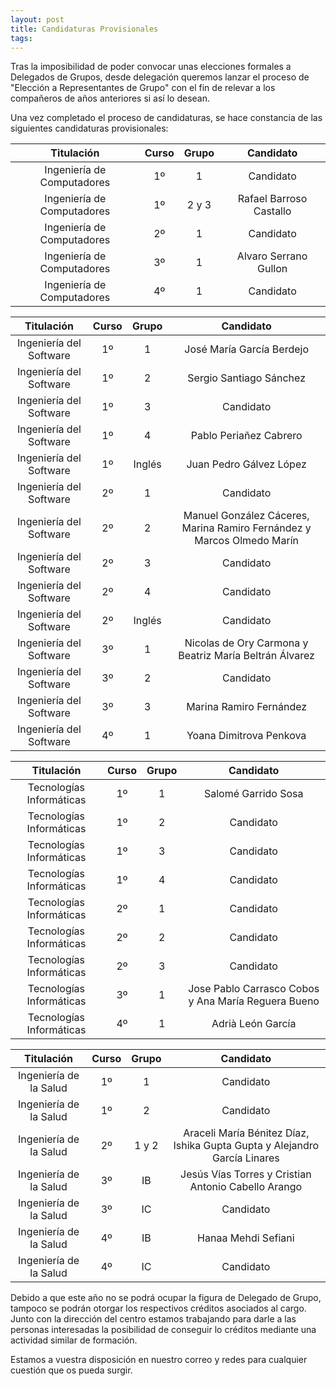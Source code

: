 ```yaml
---
layout: post
title: Candidaturas Provisionales
tags: 
---
```


Tras la imposibilidad de poder convocar unas elecciones formales a Delegados de Grupos, desde delegación queremos lanzar el proceso de "Elección a Representantes de Grupo" con el fin de relevar a los compañeros de años anteriores si así lo desean.

Una vez completado el proceso de candidaturas, se hace constancia de las siguientes candidaturas provisionales:


|         Titulación         | Curso | Grupo |     Candidato     |
|:--------------------------:|:-----:|:-----:|:-----------------:|
| Ingeniería de Computadores |   1º  |   1   |     Candidato     |
| Ingeniería de Computadores |   1º  | 2 y 3 | Rafael Barroso Castallo |
| Ingeniería de Computadores |   2º  |   1   |     Candidato     |
| Ingeniería de Computadores |   3º  |   1   | Alvaro Serrano Gullon |
| Ingeniería de Computadores |   4º  |   1   |     Candidato     |

|         Titulación         | Curso | Grupo  | Candidato|
|:--------------------------:|:-----:|:------:|:--------:|
|   Ingeniería del Software  |   1º  |    1   | José María García Berdejo|
|   Ingeniería del Software  |   1º  |    2   | Sergio Santiago Sánchez  |
|   Ingeniería del Software  |   1º  |    3   | Candidato|
|   Ingeniería del Software  |   1º  |    4   | Pablo Periañez Cabrero|
|   Ingeniería del Software  |   1º  | Inglés | Juan Pedro Gálvez López|
|   Ingeniería del Software  |   2º  |    1   | Candidato|
|   Ingeniería del Software  |   2º  |    2   | Manuel González Cáceres, Marina Ramiro Fernández y Marcos Olmedo Marín|
|   Ingeniería del Software  |   2º  |    3   | Candidato|
|   Ingeniería del Software  |   2º  |    4   | Candidato|
|   Ingeniería del Software  |   2º  | Inglés | Candidato|
|   Ingeniería del Software  |   3º  |    1   |  Nicolas de Ory Carmona y Beatriz María Beltrán Álvarez|
|   Ingeniería del Software  |   3º  |    2   | Candidato|
|   Ingeniería del Software  |   3º  |    3   |  Marina Ramiro Fernández |
|   Ingeniería del Software  |   4º  |    1   | Yoana Dimitrova Penkova |

|         Titulación         | Curso | Grupo |                Candidato               |
|:--------------------------:|:-----:|:-----:|:--------------------------------------:|
|  Tecnologías Informáticas  |   1º   |   1   | Salomé Garrido Sosa |
|  Tecnologías Informáticas  |   1º   |   2   | Candidato|
|  Tecnologías Informáticas  |   1º   |   3   | Candidato|
|  Tecnologías Informáticas  |   1º   |   4   | Candidato|
|  Tecnologías Informáticas  |   2º   |   1   | Candidato|
|  Tecnologías Informáticas  |   2º   |   2   | Candidato|
|  Tecnologías Informáticas  |   2º   |   3   | Candidato|
|  Tecnologías Informáticas  |   3º   |   1   | Jose Pablo Carrasco Cobos y Ana María Reguera Bueno|
|  Tecnologías Informáticas  |   4º   |   1   | Adrià León García |

|         Titulación         | Curso | Grupo |               Candidato                |
|:--------------------------:|:-----:|:-----:|:--------------------------------------:|
|   Ingeniería de la Salud   |   1º  |   1   | Candidato |
|   Ingeniería de la Salud   |   1º  |   2   | Candidato |
|   Ingeniería de la Salud   |   2º  | 1 y 2 | Araceli María Bénitez Díaz, Ishika Gupta Gupta y Alejandro García Linares|
|   Ingeniería de la Salud   |   3º  |   IB  | Jesús Vías Torres y Cristian Antonio Cabello Arango |
|   Ingeniería de la Salud   |   3º  |   IC  | Candidato |
|   Ingeniería de la Salud   |   4º  |   IB  | Hanaa Mehdi Sefiani|
|   Ingeniería de la Salud   |   4º  |   IC  | Candidato |



Debido a que este año no se podrá ocupar la figura de Delegado de Grupo, tampoco se podrán otorgar los respectivos créditos asociados al cargo. Junto con la dirección del centro estamos trabajando para darle a las personas interesadas la posibilidad de conseguir lo créditos mediante una actividad similar de formación.

Estamos a vuestra disposición en nuestro correo y redes para cualquier cuestión que os pueda surgir.